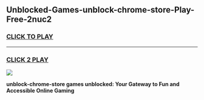 
## Unblocked-Games-unblock-chrome-store-Play-Free-2nuc2
<h3>
<a href="https://premium76.site?title=unblock-chrome-store&ref=21A">CLICK TO PLAY</a></h3>
<hr>

<h3>
<a href="https://premium76.site?title=unblock-chrome-store&ref=21A">CLICK 2 PLAY</a>
  
</h3>

<a href="https://premium76.site?title=unblock-chrome-store&ref=21A"><img src="https://clearcache.store/games.png"></a>


**unblock-chrome-store games unblocked: Your Gateway to Fun and Accessible Online Gaming**
